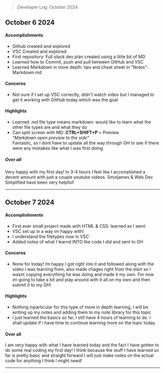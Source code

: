 > Developer Log: October 2024

## October 6 2024

#### Accomplishments

- Github created and explored
- VSC Created and explored
- First repository: Full stack dev plan created using a little bit of MD
- Learned how to Commit, push and pull between GitHub and VSC
- Learned _Markdown_ in more depth: tips and cheat sheet in "Notes": Markdown.md

#### Concerns

- Not sure if I set up VSC correctly, didn't watch video but I managed to get it working with GitHub today which was the goal

#### Highlights

- Learned .md file type means markdown: would like to learn what the other file types are and what they do
- Can split screen with MD:
  **CTRL+SHIFT+P** = Preview  
  _"Markdown open preview to the side"_  
  Fantastic, so I dont have to update all the way through GH to see if there were any mistakes like what I was first doing

##### Over all

Very happy with my first day! In 3-4 hours I feel like I accomplished a decent amount with just a couple youtube videos. Smoljames & Web Dev Simplified have been very helpful!

---

## October 7 2024

#### Accomplishments

- First ever small project made with HTML & CSS: learned as I went
- VSC set up in a way im happy with!
- I understand the filetypes now in VSC
- Added notes of what I learnd INTO the code I did and sent to GH

#### Concerns

- None for today! Im happy I got right into it and followed along with the video I was learning from, also made chages right from the start so I wasnt copying everything he was doing and made it my own. For now im going to take a bit and play around with it all on my own and then submit it to my GH!

#### Highlights

- Nothing inparticular for this type of more in depth learning, I will be writing up my notes and adding them to my note library for this topic
- I just learned the basics so far, I still have 4 hours of learning to do. I shall update if i have time to continue learning more on the topic today

#### Over all

I am very happy with what I have learned today and the fact I have gotten to do some real coding my first day! I think because the stuff I have learned so far is pretty basic and straight forward I will just make notes on the actual code for anything I think I might need!

---
